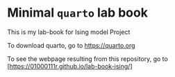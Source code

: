 # Minimal `quarto` lab book

This is my lab-book for Ising model Project

To download quarto, go to https://quarto.org


To see the webpage resulting from this repository, go to [https://01000111r.github.io/lab-book-ising/]